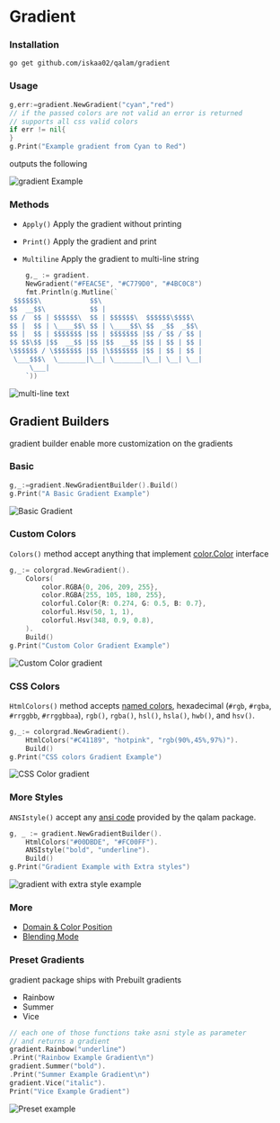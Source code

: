 # Gradient
### Installation
```
go get github.com/iskaa02/qalam/gradient
```
### Usage
```go
g,err:=gradient.NewGradient("cyan","red")
// if the passed colors are not valid an error is returned
// supports all css valid colors
if err != nil{
}
g.Print("Example gradient from Cyan to Red")
```
outputs the following

![gradient Example](../doc/images/gradient_example1.png)
### Methods
- `Apply()`
Apply the gradient without printing

- `Print()`
Apply the gradient and print 

- `Multiline`
Apply the gradient to multi-line string
```go
	g,_ := gradient.
	NewGradient("#FEAC5E", "#C779D0", "#4BC0C8")
	fmt.Println(g.Mutline(`
 $$$$$$\            $$\
$$  __$$\           $$ |
$$ /  $$ | $$$$$$\  $$ | $$$$$$\  $$$$$$\$$$$\
$$ |  $$ | \____$$\ $$ | \____$$\ $$  _$$  _$$\
$$ |  $$ | $$$$$$$ |$$ | $$$$$$$ |$$ / $$ / $$ |
$$ $$\$$ |$$  __$$ |$$ |$$  __$$ |$$ | $$ | $$ |
\$$$$$$ / \$$$$$$$ |$$ |\$$$$$$$ |$$ | $$ | $$ |
 \___$$$\  \_______|\__| \_______|\__| \__| \__|
     \___|
	`))
```
![multi-line text](../doc/images/multiline_example.png)

## Gradient Builders
gradient builder enable more customization on the gradients
### Basic
```go
g,_:=gradient.NewGradientBuilder().Build()
g.Print("A Basic Gradient Example")
```
![Basic Gradient](../doc/images/basic_example.png)

### Custom Colors
`Colors()` method accept anything that implement [color.Color](https://golang.org/pkg/images/color/#Color) interface
```go
g,_:= colorgrad.NewGradient().
    Colors(
        color.RGBA{0, 206, 209, 255},
        color.RGBA{255, 105, 180, 255},
        colorful.Color{R: 0.274, G: 0.5, B: 0.7},
        colorful.Hsv(50, 1, 1),
        colorful.Hsv(348, 0.9, 0.8),
    ).
    Build()
g.Print("Custom Color Gradient Example")    
```
![Custom Color gradient](../doc/images/customcolor_example.png)

### CSS Colors
`HtmlColors()`  method accepts  [named colors](https://www.w3.org/TR/css-color-4/#named-colors), hexadecimal (`#rgb`,  `#rgba`,  `#rrggbb`,  `#rrggbbaa`),  `rgb()`,  `rgba()`,  `hsl()`,  `hsla()`,  `hwb()`, and  `hsv()`.
```go
g,_:= colorgrad.NewGradient().
    HtmlColors("#C41189", "hotpink", "rgb(90%,45%,97%)").
    Build()
g.Print("CSS colors Gradient Example")
```
![CSS Color gradient](../doc/images/csscolor_example.png)
### More Styles
`ANSIstyle()` accept any [ansi code](https://github.com/iskaa02/qalam/blob/main/README.MD#usage) 
provided by the qalam package.
```go
g, _ := gradient.NewGradientBuilder().
	HtmlColors("#00DBDE", "#FC00FF").
	ANSIstyle("bold", "underline").
	Build()
g.Print("Gradient Example with Extra styles")
```
![gradient with extra style example](../doc/images/extrastyles_example.png)

### More
- [Domain & Color Position](https://github.com/mazznoer/colorgrad#domain--color-position)
- [Blending Mode](https://github.com/mazznoer/colorgrad#blending-mode)

### Preset Gradients
gradient package ships with Prebuilt gradients
- Rainbow
- Summer
- Vice
```go
// each one of those functions take asni style as parameter
// and returns a gradient
gradient.Rainbow("underline")
.Print("Rainbow Example Gradient\n")
gradient.Summer("bold").
.Print("Summer Example Gradient\n")
gradient.Vice("italic").
Print("Vice Example Gradient")
```
![Preset example](../doc/images/presets_example.png)
